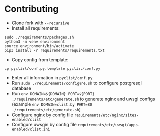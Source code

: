 Contributing
======

* Clone fork with `--recursive`
* Install all requirements:
```
sudo ./requirements/packages.sh
python3 -m venv environment
source environment/bin/activate
pip3 install -r requirements/requirements.txt
```
* Copy config from template:
```
cp pyclist/conf.py.template pyclist/conf.py
```
* Enter all information in `pyclist/conf.py`
* Run `sudo ./requirements/configure.sh` to configure postgresql database
* Run `env DOMAIN=${DOMAIN} PORT=${PORT} ./requirements/etc/generate.sh` to generate nginx and uwsgi configs (example `env DOMAIN=clist.by PORT=80 ./requirements/etc/generate.sh`)
* Configure nginx by config file `requirements/etc/nginx/sites-enabled/clist`
* Configure uwsgin by config file `requirements/etc/uwsgi/apps-enabled/clist.ini`

